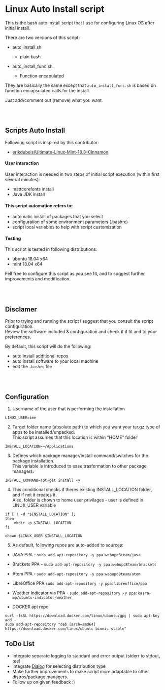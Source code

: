 # Linux Auto Install script
This is the bash auto install script that I use for configuring Linux OS after initial install.

There are two versions of this script:

- auto_install.sh
    - plain bash

- auto_install_func.sh
    - Function encapulated

They are basically the same except that  ```auto_install_func.sh``` is based on function encapsulated calls for the install.

Just add/comment out (remove) what you want.


<br/><br/>

## Scripts Auto Install
Following script is inspired by this contributor:
 - [erikdubois/Ultimate-Linux-Mint-18.3-Cinnamon](https://github.com/erikdubois/Ultimate-Linux-Mint-18.3-Cinnamon)

#### User interaction
 User interaction is needed in two steps of initial script execution (within first several minutes):
 - msttcorefonts install
 - Java JDK install

#### This script automation refers to:
- automatic install of packages that you select
- configuration of some environment parameters (.bashrc)
- script local variables to help with script customization

#### Testing
This script is tested in following distributions:
- ubuntu 18.04 x64
- mint 18.04 x64


Fell free to configure this script as you see fit, and to suggest further improvements and modification.

<br/><br/>

## Disclamer
Prior to trying and running the script I suggest that you consult the script configuration.<br/>
Review the software included & configuration and check if it fit and to your preferences.

By default, this script will do the following:
- auto install additional repos
- auto install software to your local machine
- edit the `.bashrc` file


<br/><br/>

## Configuration

1. Username of the user that is performing the installation
```
LINUX_USER=ime
```

2. Target folder name (absolute path) to which you want your tar.gz type of apps to be installed/unpacked.<br/>
This script assumes that this location is within "HOME" folder
```
INSTALL_LOCATION=~/Applications
```

3. Defines which package manager/install command/switches for the package installation.<br/>
This variable is introduced to ease trasformation to other package managers.
```
INSTALL_COMMAND=apt-get install -y
```

4. This conditional checks if theres existing INSTALL_LOCATION folder, and if not it creates it.<br/>
Also, folder is chown to home user privilages - user is defined in LINUX_USER variable
```
if [ ! -d "$INSTALL_LOCATION" ];
then
	mkdir -p $INSTALL_LOCATION
fi

chown $LINUX_USER $INSTALL_LOCATION
```

5. As default, following repos are auto-added to sources:
- JAVA PPA - `sudo add-apt-repository -y ppa:webupd8team/java`

- Brackets PPA - `sudo add-apt-repository -y ppa:webupd8team/brackets`

- Atom PPA - `sudo add-apt-repository -y ppa:webupd8team/atom`

- LibreOffice PPA
`sudo add-apt-repository -y ppa:libreoffice/ppa`

- Weather Indicator via PPA - `sudo add-apt-repository -y ppa:kasra-mp/ubuntu-indicator-weather`  

- DOCKER apt repo
```
curl -fsSL https://download.docker.com/linux/ubuntu/gpg | sudo apt-key add -
sudo add-apt-repository "deb [arch=amd64] https://download.docker.com/linux/ubuntu bionic stable"
```


## ToDo List

- Integrate separate logging to standard and error output (stderr to stdout, tee)
- Integrate [Dialog](http://linuxcommand.org/lc3_adv_dialog.php) for selecting distribution type
- Make further improvements to make script more adaptable to other distros/package managers.
- Follow up on given feedback :)
